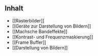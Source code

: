 

## Inhalt
- [[Rasterbilder]]
- [[Geräte zur Darstellung von Bildern]]
- [[Machsche Bandeffekte]]
- [[Kontrast- und Frequenzmaskierung]]
- [[Frame Buffer]]
- [[Darstellung von Bildern]]